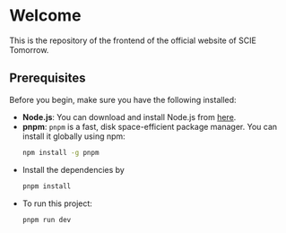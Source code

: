 # Welcome
This is the repository of the frontend of the official website of SCIE Tomorrow.

## Prerequisites

Before you begin, make sure you have the following installed:

- **Node.js**: You can download and install Node.js from [here](https://nodejs.org/).
- **pnpm**: `pnpm` is a fast, disk space-efficient package manager. You can install it globally using npm:
  ```bash
  npm install -g pnpm
- Install the dependencies by
    ```bash
    pnpm install
- To run this project:
    ```bash
    pnpm run dev
